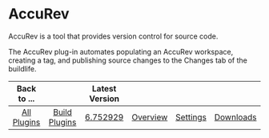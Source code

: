 
AccuRev
=======


AccuRev is a tool that provides version control for source code. 


The AccuRev plug-in automates populating an AccuRev workspace, creating a tag, and publishing source changes to the Changes tab of the buildlife.




|Back to ...||Latest Version||||
| :---: | :---: | :---: | :---: | :---: | :---: |
|[All Plugins](../../index.md)|[Build Plugins](../README.md)|[6.752929](https://raw.githubusercontent.com/UrbanCode/IBM-UCB-PLUGINS/main/files/AccuRev/AccuRev-6.752929.zip)|[Overview](overview.md)|[Settings](settings.md)|[Downloads](downloads.md)|
